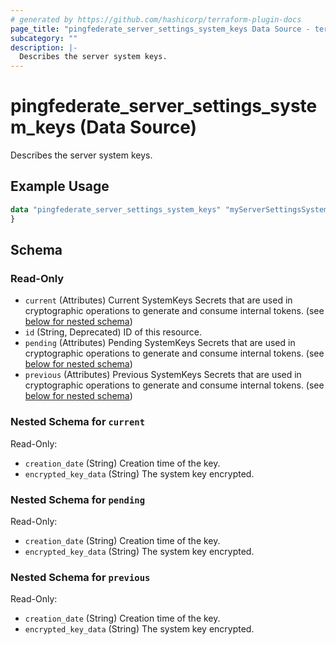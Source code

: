 ```yaml
---
# generated by https://github.com/hashicorp/terraform-plugin-docs
page_title: "pingfederate_server_settings_system_keys Data Source - terraform-provider-pingfederate"
subcategory: ""
description: |-
  Describes the server system keys.
---
```


# pingfederate_server_settings_system_keys (Data Source)

Describes the server system keys.

## Example Usage

```terraform
data "pingfederate_server_settings_system_keys" "myServerSettingsSystemKeysExample" {
}
```

<!-- schema generated by tfplugindocs -->
## Schema

### Read-Only

- `current` (Attributes) Current SystemKeys Secrets that are used in cryptographic operations to generate and consume internal tokens. (see [below for nested schema](#nestedatt--current))
- `id` (String, Deprecated) ID of this resource.
- `pending` (Attributes) Pending SystemKeys Secrets that are used in cryptographic operations to generate and consume internal tokens. (see [below for nested schema](#nestedatt--pending))
- `previous` (Attributes) Previous SystemKeys Secrets that are used in cryptographic operations to generate and consume internal tokens. (see [below for nested schema](#nestedatt--previous))

<a id="nestedatt--current"></a>
### Nested Schema for `current`

Read-Only:

- `creation_date` (String) Creation time of the key.
- `encrypted_key_data` (String) The system key encrypted.


<a id="nestedatt--pending"></a>
### Nested Schema for `pending`

Read-Only:

- `creation_date` (String) Creation time of the key.
- `encrypted_key_data` (String) The system key encrypted.


<a id="nestedatt--previous"></a>
### Nested Schema for `previous`

Read-Only:

- `creation_date` (String) Creation time of the key.
- `encrypted_key_data` (String) The system key encrypted.
